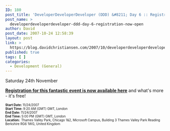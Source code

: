 ```yaml
---
ID: 180
post_title: 'DeveloperDeveloperDeveloper (DDD) &#8211; Day 6 :: Registration Now Open!'
post_name: >
  developerdeveloperdeveloper-ddd-day-6-registration-now-open
author: David
post_date: 2007-10-24 12:58:39
layout: post
link: >
  https://blog.davidchristiansen.com/2007/10/developerdeveloperdeveloper-ddd-day-6-registration-now-open/
published: true
tags: [ ]
categories:
  - Development (General)
---
```

<p>Saturday 24th November</p>
<p><a target="_blank" href="http://msevents.microsoft.com/CUI/EventDetail.aspx?EventID=1032357828&amp;culture=en-US"><strong>Registration for this fantastic event is now available here</strong></a> and what's more - it's free!</p>
<p><font size="1"><strong>Start Date: </strong>11/24/2007      <br>
</font><font size="1"><strong>Start Time: </strong>9:20 AM (GMT) GMT, London      <br>
</font><font size="1"><strong>End Date: </strong>11/24/2007      <br>
</font><font size="1"><strong>End Time: </strong>5:00 PM (GMT) GMT, London      <br>
</font><font size="1"><strong>Location:  </strong>Thames Valley Park, Chicago 1&amp;2, Microsoft Campus, Building 3 Thames Valley Park Reading Berkshire RG6 1WG, United Kingdom </font></p>